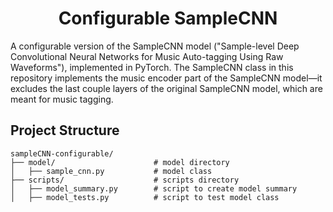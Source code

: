 

<div align="center">

# Configurable SampleCNN
</div>

A configurable version of the SampleCNN model ("Sample-level Deep Convolutional Neural Networks for Music Auto-tagging Using Raw Waveforms"), implemented in PyTorch. The SampleCNN class in this repository implements the music encoder part of the SampleCNN model—it excludes the last couple layers of the original SampleCNN model, which are meant for music tagging.



## Project Structure

```
sampleCNN-configurable/
├── model/                      # model directory
│   ├── sample_cnn.py           # model class
├── scripts/                    # scripts directory
│   ├── model_summary.py        # script to create model summary
│   ├── model_tests.py          # script to test model class
```

